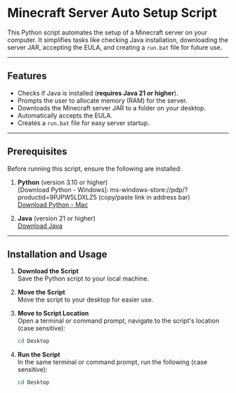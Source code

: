 # Minecraft Server Auto Setup Script

This Python script automates the setup of a Minecraft server on your computer. It simplifies tasks like checking Java installation, downloading the server JAR, accepting the EULA, and creating a `run.bat` file for future use.

---

## Features

- Checks if Java is installed (**requires Java 21 or higher**).
- Prompts the user to allocate memory (RAM) for the server.
- Downloads the Minecraft server JAR to a folder on your desktop.
- Automatically accepts the EULA.
- Creates a `run.bat` file for easy server startup.

---

## Prerequisites

Before running this script, ensure the following are installed:

1. **Python** (version 3.10 or higher)  
   [Download Python - Windows]: ms-windows-store://pdp/?productid=9PJPW5LDXLZ5 (copy/paste link in address bar)  
   [Download Python - Mac](https://www.python.org/downloads/)


2. **Java** (version 21 or higher)  
   [Download Java](https://www.oracle.com/java/technologies/javase-jdk21-downloads.html)

---

## Installation and Usage

1. **Download the Script**  
   Save the Python script to your local machine.

2. **Move the Script**  
   Move the script to your desktop for easier use.

3. **Move to Script Location**  
   Open a terminal or command prompt, navigate to the script's location (case sensitive):  

   ```bash
   cd Desktop

4. **Run the Script**  
   In the same terminal or command prompt, run the following (case sensitive):  

   ```bash
   cd Desktop

   
